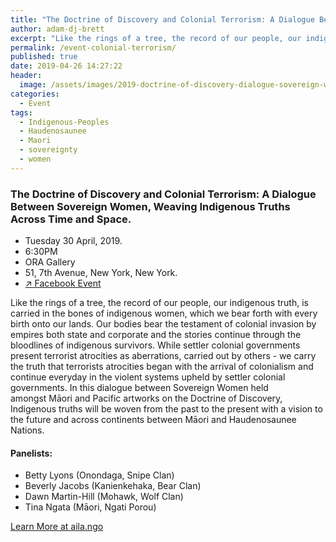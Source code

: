 ```yaml
---
title: "The Doctrine of Discovery and Colonial Terrorism: A Dialogue Between Sovereign Women, Weaving Indigenous Truths Across Time and Space"
author: adam-dj-brett
excerpt: "Like the rings of a tree, the record of our people, our indigenous truth, is carried in the bones of indigenous women, which we bear forth with every birth onto our lands."
permalink: /event-colonial-terrorism/
published: true
date: 2019-04-26 14:27:22
header:
  image: /assets/images/2019-doctrine-of-discovery-dialogue-sovereign-women.jpg
categories:
  - Event
tags:
  - Indigenous-Peoples
  - Haudenosaunee
  - Maori
  - sovereignty
  - women
---
```


### The Doctrine of Discovery and Colonial Terrorism: A Dialogue Between Sovereign Women, Weaving Indigenous Truths Across Time and Space.

*   Tuesday 30 April, 2019.
*   6:30PM
*   ORA Gallery
*   51, 7th Avenue, New York, New York.
*   [↗︎ Facebook Event](https://www.facebook.com/events/619863358419141/)

Like the rings of a tree, the record of our people, our indigenous truth, is carried in the bones of indigenous women, which we bear forth with every birth onto our lands. Our bodies bear the testament of colonial invasion by empires both state and corporate and the stories continue through the bloodlines of indigenous survivors. While settler colonial governments present terrorist atrocities as aberrations, carried out by others - we carry the truth that terrorists atrocities began with the arrival of colonialism and continue everyday in the violent systems upheld by settler colonial governments. In this dialogue between Sovereign Women held amongst Māori and Pacific artworks on the Doctrine of Discovery, Indigenous truths will be woven from the past to the present with a vision to the future and across continents between Māori and Haudenosaunee Nations.

#### **Panelists**:

*   Betty Lyons (Onondaga, Snipe Clan)
*   Beverly Jacobs (Kanienkehaka, Bear Clan)
*   Dawn Martin-Hill (Mohawk, Wolf Clan)
*   Tina Ngata (Māori, Ngati Porou)

[Learn More at aila.ngo](https://aila.ngo/doctrine-of-discovery-and-colonial-terrorism/)
